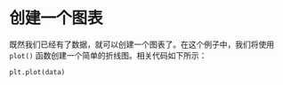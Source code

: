 # 创建一个图表

既然我们已经有了数据，就可以创建一个图表了。在这个例子中，我们将使用 `plot()` 函数创建一个简单的折线图。相关代码如下所示：

```python
plt.plot(data)
```
